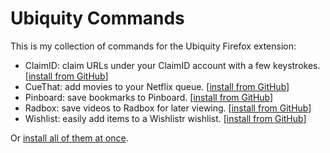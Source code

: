 Ubiquity Commands
===========

This is my collection of commands for the Ubiquity Firefox extension:

- ClaimID: claim URLs under your ClaimID account with a few keystrokes. [[install from GitHub](http://jasonkarns.github.com/ubiquitycommands/claimid/)]
- CueThat: add movies to your Netflix queue. [[install from GitHub](http://jasonkarns.github.com/ubiquitycommands/cuethat/)]
- Pinboard: save bookmarks to Pinboard. [[install from GitHub](http://jasonkarns.github.com/ubiquitycommands/pinboard/)]
- Radbox: save videos to Radbox for later viewing. [[install from GitHub](http://jasonkarns.github.com/ubiquitycommands/radbox/)]
- Wishlist: easily add items to a Wishlistr wishlist. [[install from GitHub](http://jasonkarns.github.com/ubiquitycommands/wishlistr/)]

Or [install all of them at once](http://jasonkarns.github.com/ubiquitycommands).